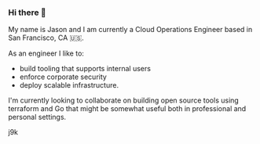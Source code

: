 ### Hi there 👋

My name is Jason and I am currently a Cloud Operations Engineer based in San Francisco, CA 🇺🇸. 

As an engineer I like to:

* build tooling that supports internal users
* enforce corporate security
* deploy scalable infrastructure.

I'm currently looking to collaborate on building open source tools using terraform and Go that might be somewhat useful both in professional and personal settings.

j9k

<!--
**pknomad/pknomad** is a ✨ _special_ ✨ repository because its `README.md` (this file) appears on your GitHub profile.

Here are some ideas to get you started:

- 🔭 I’m currently working on ...
- 🌱 I’m currently learning ...
- 👯 I’m looking to collaborate on ...
- 🤔 I’m looking for help with ...
- 💬 Ask me about ...
- 📫 How to reach me: ...
- 😄 Pronouns: ...
- ⚡ Fun fact: ...
-->
